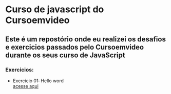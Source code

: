 <h1>Curso de javascript do Cursoemvideo</h1>
<h2>Este é um repostório onde eu realizei os desafios e exercicios passados pelo Cursoemvideo durante os seus curso de JavaScript</h2>

<h3>Exercicios:</h3>

<ul>
 <li>Exercicio 01: Hello word<br> 
 <a href="exercicios/aula04/ex001.html">acesse aqui</a>
 </li>
</ul>
